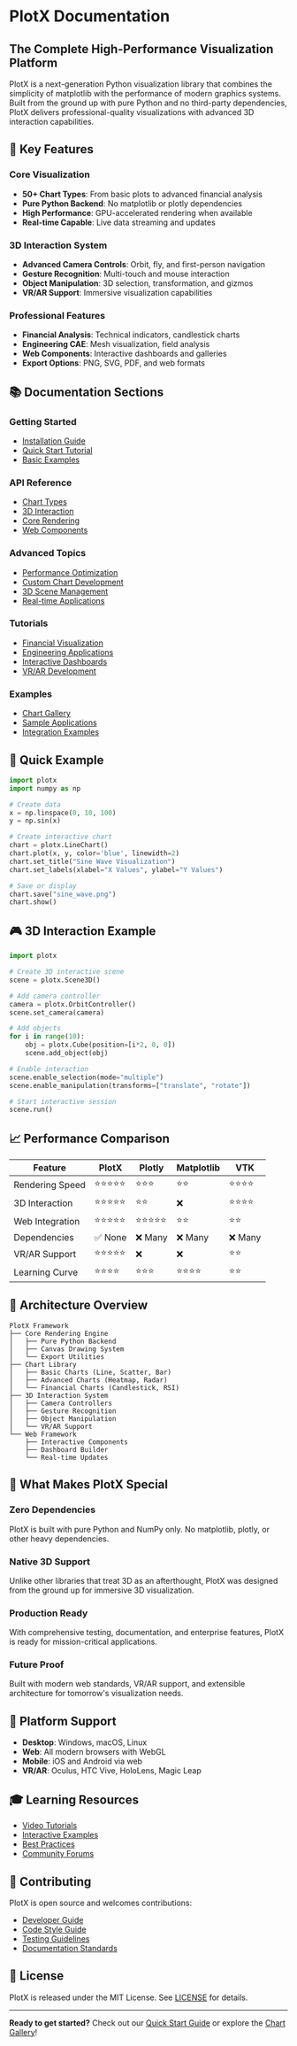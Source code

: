 # PlotX Documentation

## The Complete High-Performance Visualization Platform

PlotX is a next-generation Python visualization library that combines the simplicity of matplotlib with the performance of modern graphics systems. Built from the ground up with pure Python and no third-party dependencies, PlotX delivers professional-quality visualizations with advanced 3D interaction capabilities.

## 🚀 Key Features

### Core Visualization
- **50+ Chart Types**: From basic plots to advanced financial analysis
- **Pure Python Backend**: No matplotlib or plotly dependencies
- **High Performance**: GPU-accelerated rendering when available
- **Real-time Capable**: Live data streaming and updates

### 3D Interaction System
- **Advanced Camera Controls**: Orbit, fly, and first-person navigation
- **Gesture Recognition**: Multi-touch and mouse interaction
- **Object Manipulation**: 3D selection, transformation, and gizmos
- **VR/AR Support**: Immersive visualization capabilities

### Professional Features
- **Financial Analysis**: Technical indicators, candlestick charts
- **Engineering CAE**: Mesh visualization, field analysis
- **Web Components**: Interactive dashboards and galleries
- **Export Options**: PNG, SVG, PDF, and web formats

## 📚 Documentation Sections

### Getting Started
- [Installation Guide](installation.md)
- [Quick Start Tutorial](quickstart.md)
- [Basic Examples](examples/basic.md)

### API Reference
- [Chart Types](api/charts.md)
- [3D Interaction](api/interaction3d.md)
- [Core Rendering](api/rendering.md)
- [Web Components](api/web.md)

### Advanced Topics
- [Performance Optimization](advanced/performance.md)
- [Custom Chart Development](advanced/custom-charts.md)
- [3D Scene Management](advanced/3d-scenes.md)
- [Real-time Applications](advanced/realtime.md)

### Tutorials
- [Financial Visualization](tutorials/financial.md)
- [Engineering Applications](tutorials/engineering.md)
- [Interactive Dashboards](tutorials/dashboards.md)
- [VR/AR Development](tutorials/vr-ar.md)

### Examples
- [Chart Gallery](examples/gallery.md)
- [Sample Applications](examples/applications.md)
- [Integration Examples](examples/integration.md)

## 🎯 Quick Example

```python
import plotx
import numpy as np

# Create data
x = np.linspace(0, 10, 100)
y = np.sin(x)

# Create interactive chart
chart = plotx.LineChart()
chart.plot(x, y, color='blue', linewidth=2)
chart.set_title("Sine Wave Visualization")
chart.set_labels(xlabel="X Values", ylabel="Y Values")

# Save or display
chart.save("sine_wave.png")
chart.show()
```

## 🎮 3D Interaction Example

```python
import plotx

# Create 3D interactive scene
scene = plotx.Scene3D()

# Add camera controller
camera = plotx.OrbitController()
scene.set_camera(camera)

# Add objects
for i in range(10):
    obj = plotx.Cube(position=[i*2, 0, 0])
    scene.add_object(obj)

# Enable interaction
scene.enable_selection(mode="multiple")
scene.enable_manipulation(transforms=["translate", "rotate"])

# Start interactive session
scene.run()
```

## 📈 Performance Comparison

| Feature | PlotX | Plotly | Matplotlib | VTK |
|---------|-------|--------|------------|-----|
| Rendering Speed | ⭐⭐⭐⭐⭐ | ⭐⭐⭐ | ⭐⭐ | ⭐⭐⭐⭐ |
| 3D Interaction | ⭐⭐⭐⭐⭐ | ⭐⭐ | ❌ | ⭐⭐⭐⭐ |
| Web Integration | ⭐⭐⭐⭐⭐ | ⭐⭐⭐⭐⭐ | ⭐⭐ | ⭐⭐ |
| Dependencies | ✅ None | ❌ Many | ❌ Many | ❌ Many |
| VR/AR Support | ⭐⭐⭐⭐⭐ | ❌ | ❌ | ⭐⭐ |
| Learning Curve | ⭐⭐⭐⭐ | ⭐⭐⭐ | ⭐⭐⭐⭐ | ⭐⭐ |

## 🔧 Architecture Overview

```
PlotX Framework
├── Core Rendering Engine
│   ├── Pure Python Backend
│   ├── Canvas Drawing System
│   └── Export Utilities
├── Chart Library
│   ├── Basic Charts (Line, Scatter, Bar)
│   ├── Advanced Charts (Heatmap, Radar)
│   └── Financial Charts (Candlestick, RSI)
├── 3D Interaction System
│   ├── Camera Controllers
│   ├── Gesture Recognition
│   ├── Object Manipulation
│   └── VR/AR Support
└── Web Framework
    ├── Interactive Components
    ├── Dashboard Builder
    └── Real-time Updates
```

## 🌟 What Makes PlotX Special

### Zero Dependencies
PlotX is built with pure Python and NumPy only. No matplotlib, plotly, or other heavy dependencies.

### Native 3D Support
Unlike other libraries that treat 3D as an afterthought, PlotX was designed from the ground up for immersive 3D visualization.

### Production Ready
With comprehensive testing, documentation, and enterprise features, PlotX is ready for mission-critical applications.

### Future Proof
Built with modern web standards, VR/AR support, and extensible architecture for tomorrow's visualization needs.

## 📱 Platform Support

- **Desktop**: Windows, macOS, Linux
- **Web**: All modern browsers with WebGL
- **Mobile**: iOS and Android via web
- **VR/AR**: Oculus, HTC Vive, HoloLens, Magic Leap

## 🎓 Learning Resources

- [Video Tutorials](tutorials/videos.md)
- [Interactive Examples](examples/interactive.md)
- [Best Practices](guides/best-practices.md)
- [Community Forums](community/forums.md)

## 🤝 Contributing

PlotX is open source and welcomes contributions:

- [Developer Guide](contributing/developers.md)
- [Code Style Guide](contributing/style.md)
- [Testing Guidelines](contributing/testing.md)
- [Documentation Standards](contributing/docs.md)

## 📄 License

PlotX is released under the MIT License. See [LICENSE](../LICENSE) for details.

---

**Ready to get started?** Check out our [Quick Start Guide](quickstart.md) or explore the [Chart Gallery](examples/gallery.md)!